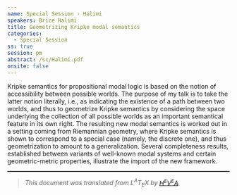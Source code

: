 ```yaml
---
name: Special Session - Halimi
speakers: Brice Halimi
title: Geometrizing Kripke modal semantics
categories:
  - Special Session
ss: true
session: pm
abstract: /sc/Halimi.pdf
onsite: false
---
```


<p>Kripke semantics for propositional modal logic is based on the notion of accessibility between possible worlds. The purpose of my talk is to take the latter notion literally, i.e., as indicating the existence of a path between two worlds, and thus to geometrize Kripke semantics by considering the space underlying the collection of all possible worlds as an important semantical feature in its own right. The resulting new modal semantics is worked out in a setting coming from Riemannian geometry, where Kripke semantics is shown to correspond to a special case (namely, the discrete one), and thus geometrization to amount to a generalization. Several completeness results, established between variants of well-known modal systems and certain geometric-metric properties, illustrate the import of the new framework.</p><!--CUT END -->
<!--HTMLFOOT-->
<!--ENDHTML-->
<!--FOOTER-->
<hr style="height:2"><blockquote class="quote"><em>This document was translated from L<sup>A</sup>T<sub>E</sub>X by
</em><a href="http://hevea.inria.fr/index.html"><em>H</em><em><span style="font-size:small"><sup>E</sup></span></em><em>V</em><em><span style="font-size:small"><sup>E</sup></span></em><em>A</em></a><em>.</em></blockquote>
